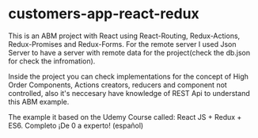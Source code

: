 # customers-app-react-redux

This is an ABM project with React using React-Routing, Redux-Actions, Redux-Promises and Redux-Forms. 
For the remote server I used Json Server to have a server with remote data for the project(check the db.json 
for check the infromation).

Inside the project you can check implementations for the concept of High Order Components, Actions creators,
reducers and component not controlled, also it's neccesary have knowledge of REST Api to understand this ABM example.

The example it based on the Udemy Course called: React JS + Redux + ES6. Completo ¡De 0 a experto! (español) 
